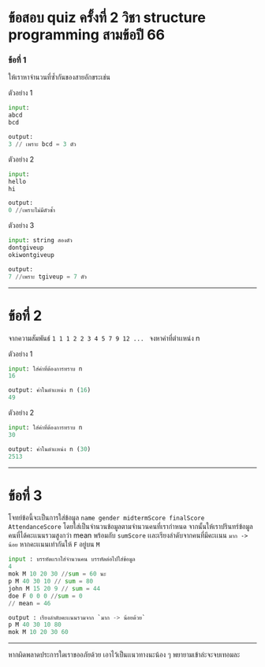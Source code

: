 # ข้อสอบ quiz ครั้งที่ 2 วิชา structure programming สามข้อปี 66

### ข้อที่ 1

ให้เราหาจำนวนที่ซ้ำกันของสายอักขระเช่น

ตัวอย่าง 1
``` py
input:
abcd 
bcd

output: 
3 // เพราะ bcd = 3 ตัว
```

ตัวอย่าง 2
``` py
input:
hello
hi

output:
0 //เพราะไม่มีตัวซ้ำ
```

ตัวอย่าง 3
``` py
input: string สองตัว
dontgiveup
okiwontgiveup

output:
7 //เพราะ tgiveup = 7 ตัว
```

<hr/>

# ข้อที่ 2 
จากความสัมพันธ์ 
`1 1 1 2 2 3 4 5 7 9 12 ... `
จงหาค่าที่ตำเเหน่ง n

ตัวอย่าง 1

``` py
input: ใส่ค่าที่ต้องการทราบ n
16

output: ค่าในตำเเหน่ง n (16)
49
```

ตัวอย่าง 2 

``` py
input: ใส่ค่าที่ต้องการทราบ n
30

output: ค่าในตำเเหน่ง n (30)
2513

```

<hr/>

# ข้อที่ 3

โจทย์ข้อนี้จะเป็นการใส่ข้อมูล `name gender midtermScore finalScore AttendanceScore`
โดยใส่เป็นจำนวนข้อมูลตามจำนวนคนที่เรากำหนด จากนั้นให้เราปรินทร์ข้อมูลคนที่ได้คะเเนนรวมสูงกว่า mean 
พร้อมกับ `sumScore` เเละเรียงลำดับจากคนที่มีคะเเนน `มาก -> น้อย` หากคะเเนนเท่ากันให้ `F` อยู่บน `M`


```py
input : บรรทัดเเรกใส่จำนวนคน บรรทัดต่อไปใส่ข้อมูล
4
mok M 10 20 30 //sum = 60 นะ
p M 40 30 10 // sum = 80
john M 15 20 9 // sum = 44
doe F 0 0 0 //sum = 0
// mean = 46

output : เรียงลำดับคะเเนนรวมจาก `มาก -> น้อยด้วย`
p M 40 30 10 80
mok M 10 20 30 60

```

<hr/>
หากผิดพลาดประการใดเราขออภัยด้วย เอาไว้เป็นเเนวทางนะน้อง ๆ พยายามเข้าล่ะจะจบเทอมละ


